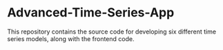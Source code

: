 # Advanced-Time-Series-App
This repository contains the source code for developing six different time series models, along with the frontend code.
